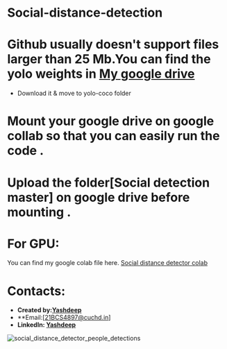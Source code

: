 # Social-distance-detection


# Github usually doesn't support files larger than 25 Mb.You can find the yolo weights in [My google drive](https://drive.google.com/file/d/1iXQXY0SKjCBIStP5dML5pEGppdO-tiAd/view?usp=sharing) 
* Download it & move to yolo-coco folder

# Mount your google drive on google collab so that you can easily run the code .
# Upload the folder[Social detection master] on google drive before mounting .

# For GPU:
You can find my google colab file here. [Social distance detector colab](https://colab.research.google.com/drive/1HfInz3Q1apkr6Bx3JEB0QUnk12lUQ1YS?usp=sharing)

# Contacts:
* **Created by:[Yashdeep](https://github.com/Yashdeep03)**
* **Email:[21BCS4897@cuchd.in]
* **LinkedIn: [Yashdeep](https://www.linkedin.com/in/yashdeep-032972226)**

![social_distance_detector_people_detections](https://user-images.githubusercontent.com/124045454/236790309-fed3c4d7-d47e-47f5-b11f-bf1e8b5cb6cf.jpg)
